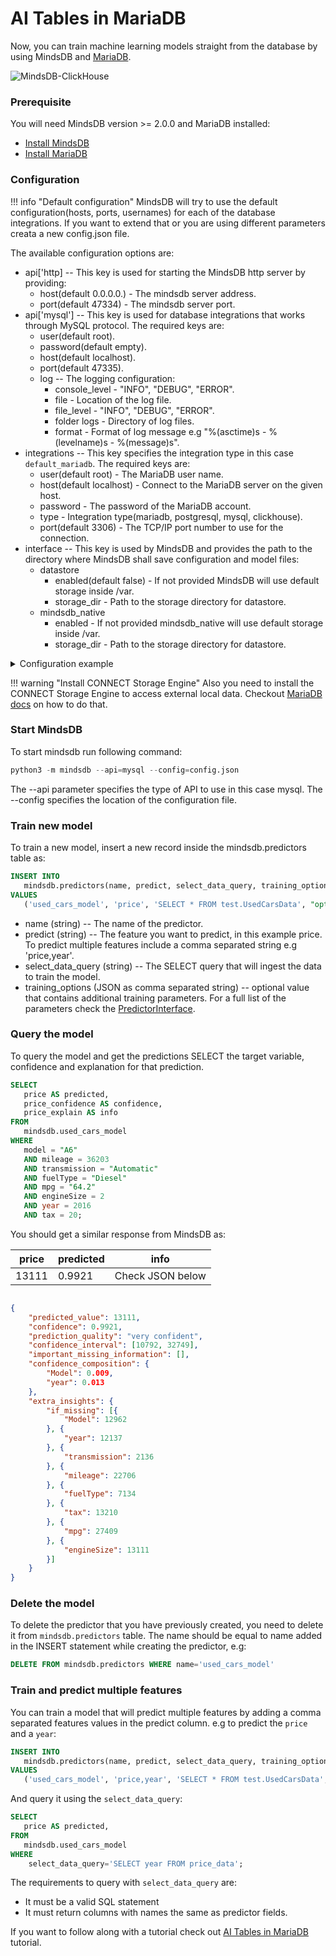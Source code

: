 # AI Tables in MariaDB

Now, you can train machine learning models straight from the database by using MindsDB and [MariaDB](https://mariadb.org/).

![MindsDB-ClickHouse](/assets/databases/mdb-maria.png)

### Prerequisite

You will need MindsDB version >= 2.0.0 and MariaDB installed:

* [Install MindsDB](/Installing/)
* [Install MariaDB](https://mariadb.com/kb/en/getting-installing-and-upgrading-mariadb/)

### Configuration

!!! info "Default configuration"
    MindsDB will try to use the default configuration(hosts, ports, usernames) for each of the database integrations. If you want to extend that or you are using different parameters creata a new config.json file. 

The available configuration options are:

* api['http] -- This key is used for starting the MindsDB http server by providing:
    * host(default 0.0.0.0.) - The mindsdb server address.
    * port(default 47334) - The mindsdb server port.
* api['mysql'] -- This key is used for database integrations that works through MySQL protocol. The required keys are:
    * user(default root).
    * password(default empty).
    * host(default localhost).
    * port(default 47335).
    * log -- The logging configuration:
        * console_level - "INFO", "DEBUG", "ERROR".
        * file - Location of the log file.
        * file_level - "INFO", "DEBUG", "ERROR".
        * folder logs - Directory of log files.
        * format - Format of log message e.g "%(asctime)s - %(levelname)s - %(message)s".
* integrations -- This key specifies the integration type in this case `default_mariadb`. The required keys are:
    * user(default root) - The MariaDB user name.
    * host(default localhost) - Connect to the MariaDB server on the given host. 
    * password - The password of the MariaDB account. 
    * type - Integration type(mariadb, postgresql, mysql, clickhouse).
    * port(default 3306) - The TCP/IP port number to use for the connection. 
* interface -- This key is used by MindsDB and provides the path to the directory where MindsDB shall save configuration and model files:
    * datastore
        * enabled(default false) - If not provided MindsDB will use default storage inside /var.
        * storage_dir - Path to the storage directory for datastore.
    * mindsdb_native
        * enabled -  If not provided mindsdb_native will use default storage inside /var.
        * storage_dir - Path to the storage directory for datastore.

<details class="success">
    <summary> Configuration example</summary>  
```json
{
    "api": {
        "http": {
            "host": "0.0.0.0",
            "port": "47334"
        },
        "mysql": {
            "host": "127.0.0.1",
            "password": "",
            "port": "47335",
            "user": "root"
        }
    },
    "config_version": "1.3",
    "debug": true,
    "integrations": {
        "default_mariadb": {
           "enabled": true,
           "host": "localhost",
           "password": "password",
           "port": 3306,
           "type": "mariadb",
           "user": "root",
           "database":"mindsdb"
        }
    },
    "log": {
        "level": {
            "console": "DEBUG",
            "file": "INFO"
        }
    },
    "storage_dir": "/storage"
}
```
</details> 

!!! warning "Install CONNECT Storage Engine"
    Also you need to install the CONNECT Storage Engine to access external local data. Checkout [MariaDB docs](https://mariadb.com/kb/en/installing-the-connect-storage-engine/) on how to do that.


### Start MindsDB
To start mindsdb run following command:

```python
python3 -m mindsdb --api=mysql --config=config.json
```
The --api parameter specifies the type of API to use in this case mysql. 
The --config specifies the location of the configuration file. 

### Train new model

To train a new model, insert a new record inside the mindsdb.predictors table as:

```sql
INSERT INTO
   mindsdb.predictors(name, predict, select_data_query, training_options) 
VALUES
   ('used_cars_model', 'price', 'SELECT * FROM test.UsedCarsData', "option,value");
```

* name (string) -- The name of the predictor.
* predict (string) --  The feature you want to predict, in this example price. To predict multiple features include a comma separated string e.g 'price,year'.
* select_data_query (string) -- The SELECT query that will ingest the data to train the model.
* training_options (JSON as comma separated string) -- optional value that contains additional training parameters. For a full list of the parameters check the [PredictorInterface](/PredictorInterface/#learn).

### Query the model

To query the model and get the predictions SELECT the target variable, confidence and explanation for that prediction.

```sql
SELECT
   price AS predicted,
   price_confidence AS confidence,
   price_explain AS info 
FROM
   mindsdb.used_cars_model 
WHERE
   model = "A6" 
   AND mileage = 36203 
   AND transmission = "Automatic" 
   AND fuelType = "Diesel" 
   AND mpg = "64.2" 
   AND engineSize = 2 
   AND year = 2016 
   AND tax = 20;
```
You should get a similar response from MindsDB as:

| price  | predicted | info   |
|----------------|------------|------|
| 13111 | 0.9921 | Check JSON below  |

```json

{
    "predicted_value": 13111,
    "confidence": 0.9921,
    "prediction_quality": "very confident",
    "confidence_interval": [10792, 32749],
    "important_missing_information": [],
    "confidence_composition": {
        "Model": 0.009,
        "year": 0.013
    },
    "extra_insights": {
        "if_missing": [{
            "Model": 12962
        }, {
            "year": 12137
        }, {
            "transmission": 2136
        }, {
            "mileage": 22706
        }, {
            "fuelType": 7134
        }, {
            "tax": 13210
        }, {
            "mpg": 27409
        }, {
            "engineSize": 13111
        }]
    }
}

```
### Delete the model

To delete the predictor that you have previously created, you need to delete it from `mindsdb.predictors` table. The name should be equal to name added in the INSERT statement while creating the predictor, e.g:

```sql
DELETE FROM mindsdb.predictors WHERE name='used_cars_model'
```

### Train and predict multiple features

You can train a model that will predict multiple features by adding a comma separated features values in the predict column. e.g to predict the `price` and a `year`:

```sql
INSERT INTO
   mindsdb.predictors(name, predict, select_data_query, training_options) 
VALUES
   ('used_cars_model', 'price,year', 'SELECT * FROM test.UsedCarsData', "option,value"});
```
And query it using the `select_data_query`:

```sql
SELECT
   price AS predicted,
FROM
   mindsdb.used_cars_model 
WHERE
    select_data_query='SELECT year FROM price_data';
```

The requirements to query with `select_data_query` are:

* It must be a valid SQL statement
* It must return columns with names the same as predictor fields.

If you want to follow along with a tutorial check out [AI Tables in MariaDB](mindsdb.com/blog) tutorial.
